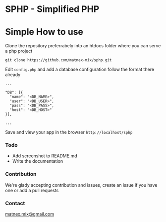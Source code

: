 # SPHP - Simplified PHP

# Simple How to use
Clone the repository preferrabely into an htdocs folder where you can serve a php project
```
git clone https://github.com/matnex-mix/sphp.git
```
Edit `config.php` and add a database configuration follow the format there already
```
...

"DB": [{
  "name": "<DB_NAME>",
  "user": "<DB_USER>",
  "pass": "<DB_PASS>",
  "host": "<DB_HOST>"
}],

...
```
Save and view your app in the browser `http://localhost/sphp`

### Todo
- Add screenshot to README.md
- Write the documentation

### Contribution
We're glady accepting contribution and issues, create an issue if you have one or add a pull requests

### Contact
matnex.mix@gmail.com
